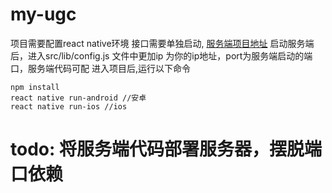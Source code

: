 # my-ugc
项目需要配置react native环境
接口需要单独启动, [服务端项目地址](https://github.com/justyouhappy/ugc-service)
启动服务端后，进入src/lib/config.js 文件中更加ip 为你的ip地址，port为服务端启动的端口，服务端代码可配
进入项目后,运行以下命令

```
npm install
react native run-android //安卓
react native run-ios //ios

```
# todo: 将服务端代码部署服务器，摆脱端口依赖

